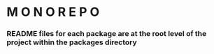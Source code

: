 # M O N O R E P O


### README files for each package are at the root level of the project within the packages directory
